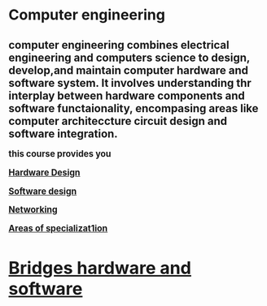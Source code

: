 <html> <head> 
<p> <body>
<h1> <b> Computer engineering  </b> 

<p>

<h2> computer engineering combines electrical engineering and computers science to design, develop,and maintain computer hardware and software system. It involves understanding thr interplay  between hardware components and software functaionality, encompasing areas like computer architeccture circuit design and software integration. </h2>

</p> <p>
<b> <big> this course provides you </p> </b> 

<b>  <u> Hardware Design </b> 
<p> 
<p>
 <b> Software design  </b>
 <u> <p>  <b> Networking </b>  </u>  

<p>   <b><u>  Areas of specializat1ion </u>  </b>

<p> <b> <u> <h1> Bridges hardware and software </b> </h1> </u> 
